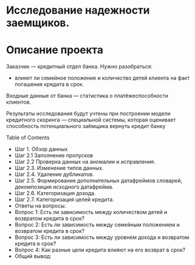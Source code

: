 # Исследование надежности заемщиков.

# **Описание проекта**


Заказчик — кредитный отдел банка. Нужно разобраться:

* влияет ли семейное положение и количество детей клиента на факт погашения кредита в срок. 

Входные данные от банка — статистика о платёжеспособности клиентов.

Результаты исследования будут учтены при построении модели кредитного скоринга — специальной системы, которая оценивает способность потенциального заёмщика вернуть кредит банку

Table of Contents

*  Шаг 1. Обзор данных
*  Шаг 2.1 Заполнение пропусков
*  Шаг 2.2 Проверка данных на аномалии и исправления.
*  Шаг 2.3. Изменение типов данных.
*  Шаг 2.4. Удаление дубликатов.
*  Шаг 2.5. Формирование дополнительных датафреймов словарей, декомпозиция исходного датафрейма.
*  Шаг 2.6. Категоризация дохода.
*  Шаг 2.7. Категоризация целей кредита.
*  Ответы на вопросы.
*  Вопрос 1: Есть ли зависимость между количеством детей и возвратом кредита в срок?
*  Вопрос 2: Есть ли зависимость между семейным положением и возвратом кредита в срок?
*  Вопрос 3: Есть ли зависимость между уровнем дохода и возвратом кредита в срок?
*  Вопрос 4: Как разные цели кредита влияют на его возврат в срок?
*  Общий вывод:
